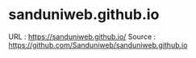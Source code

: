 # sanduniweb.github.io

URL : https://sanduniweb.github.io/
Source : https://github.com/Sanduniweb/sanduniweb.github.io
